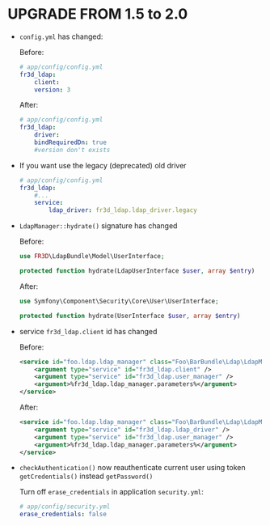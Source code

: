 UPGRADE FROM 1.5 to 2.0
=======================

* `config.yml` has changed:

    Before:
    ```yaml
    # app/config/config.yml
    fr3d_ldap:
        client:
        version: 3
    ```

    After:
    ```yaml
    # app/config/config.yml
    fr3d_ldap:
        driver:
        bindRequiredDn: true
        #version don't exists
    ```

* If you want use the legacy (deprecated) old driver

    ```yaml
    # app/config/config.yml
    fr3d_ldap:
        #...
        service:
            ldap_driver: fr3d_ldap.ldap_driver.legacy
    ```

* `LdapManager::hydrate()` signature has changed

    Before:
    ```php
    use FR3D\LdapBundle\Model\UserInterface;
    
    protected function hydrate(LdapUserInterface $user, array $entry)
    ```
    After:
    ```php
    use Symfony\Component\Security\Core\User\UserInterface;
    
    protected function hydrate(UserInterface $user, array $entry)
    ```

* service `fr3d_ldap.client` id has changed

    Before:
    ```xml
    <service id="foo.ldap.ldap_manager" class="Foo\BarBundle\Ldap\LdapManager">
        <argument type="service" id="fr3d_ldap.client" />
        <argument type="service" id="fr3d_ldap.user_manager" />
        <argument>%fr3d_ldap.ldap_manager.parameters%</argument>
    </service>
    ```

    After:
    ```xml
    <service id="foo.ldap.ldap_manager" class="Foo\BarBundle\Ldap\LdapManager">
        <argument type="service" id="fr3d_ldap.ldap_driver" />
        <argument type="service" id="fr3d_ldap.user_manager" />
        <argument>%fr3d_ldap.ldap_manager.parameters%</argument>
    </service>
    ```

* `checkAuthentication()` now reauthenticate current user using token `getCredentials()` instead `getPassword()`

   Turn off `erase_credentials` in application `security.yml`:
   ```yml
   # app/config/security.yml
   erase_credentials: false
   ```
